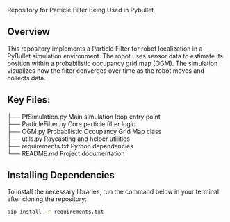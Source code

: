 Repository for Particle Filter Being Used in Pybullet

## Overview
This repository implements a Particle Filter for robot localization in a PyBullet simulation environment. The robot uses sensor data to estimate its position within a probabilistic occupancy grid map (OGM). The simulation visualizes how the filter converges over time as the robot moves and collects data.


## Key Files:

├── PfSimulation.py         Main simulation loop entry point<br>
├── ParticleFilter.py       Core particle filter logic<br>
├── OGM.py                  Probabilistic Occupancy Grid Map class<br>
├── utils.py                Raycasting and helper utilities<br>
├── requirements.txt        Python dependencies<br>
└── README.md               Project documentation<br>

## Installing Dependencies
To install the necessary libraries, run the command below in your terminal after cloning the repository: 
```bash
pip install -r requirements.txt
```



